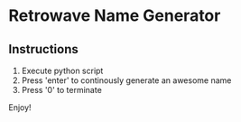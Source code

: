 # Retrowave Name Generator

## Instructions

1. Execute python script
2. Press 'enter' to continously generate an awesome name
3. Press '0' to terminate

Enjoy!
